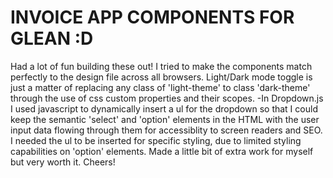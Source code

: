 # INVOICE APP COMPONENTS FOR GLEAN :D

Had a lot of fun building these out! I tried to make the components match perfectly to the design file across all 
browsers. Light/Dark mode toggle is just a matter of replacing any class of 'light-theme' to class 'dark-theme' 
through the use of css custom properties and their scopes. 
-In Dropdown.js I used javascript to dynamically insert a ul for the dropdown so that I could keep the semantic 
'select' and 'option' elements in the HTML with the user input data flowing through them for accessiblity to 
screen readers and SEO. I needed the ul to be inserted for specific styling, due to limited styling capabilities 
on 'option' elements.
Made a little bit of extra work for myself but very worth it.
Cheers!